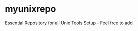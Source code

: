 # myunixrepo
Essential Repository for all Unix Tools Setup - Feel free to add 
<object data="https://raw.githubusercontent.com/VitaliPom/myunixrepo/master/.bash_profile">
